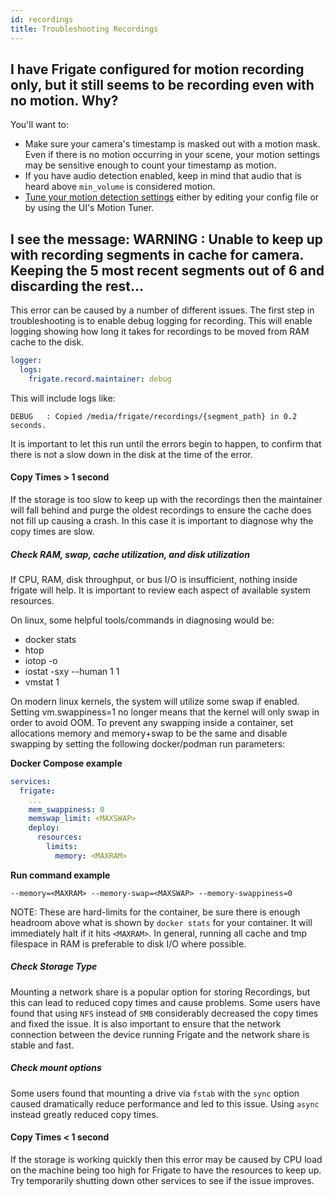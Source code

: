 ```yaml
---
id: recordings
title: Troubleshooting Recordings
---
```


## I have Frigate configured for motion recording only, but it still seems to be recording even with no motion. Why?

You'll want to:

- Make sure your camera's timestamp is masked out with a motion mask. Even if there is no motion occurring in your scene, your motion settings may be sensitive enough to count your timestamp as motion.
- If you have audio detection enabled, keep in mind that audio that is heard above `min_volume` is considered motion.
- [Tune your motion detection settings](/configuration/motion_detection) either by editing your config file or by using the UI's Motion Tuner.

## I see the message: WARNING : Unable to keep up with recording segments in cache for camera. Keeping the 5 most recent segments out of 6 and discarding the rest...

This error can be caused by a number of different issues. The first step in troubleshooting is to enable debug logging for recording. This will enable logging showing how long it takes for recordings to be moved from RAM cache to the disk.

```yaml
logger:
  logs:
    frigate.record.maintainer: debug
```

This will include logs like:

```
DEBUG   : Copied /media/frigate/recordings/{segment_path} in 0.2 seconds.
```

It is important to let this run until the errors begin to happen, to confirm that there is not a slow down in the disk at the time of the error.

#### Copy Times > 1 second

If the storage is too slow to keep up with the recordings then the maintainer will fall behind and purge the oldest recordings to ensure the cache does not fill up causing a crash. In this case it is important to diagnose why the copy times are slow.

##### Check RAM, swap, cache utilization, and disk utilization

If CPU, RAM, disk throughput, or bus I/O is insufficient, nothing inside frigate will help. It is important to review each aspect of available system resources.

On linux, some helpful tools/commands in diagnosing would be:

- docker stats
- htop
- iotop -o
- iostat -sxy --human 1 1
- vmstat 1

On modern linux kernels, the system will utilize some swap if enabled. Setting vm.swappiness=1 no longer means that the kernel will only swap in order to avoid OOM. To prevent any swapping inside a container, set allocations memory and memory+swap to be the same and disable swapping by setting the following docker/podman run parameters:

**Docker Compose example**

```yaml
services:
  frigate:
    ...
    mem_swappiness: 0
    memswap_limit: <MAXSWAP>
    deploy:
      resources:
        limits:
          memory: <MAXRAM>
```

**Run command example**

```
--memory=<MAXRAM> --memory-swap=<MAXSWAP> --memory-swappiness=0
```

NOTE: These are hard-limits for the container, be sure there is enough headroom above what is shown by `docker stats` for your container. It will immediately halt if it hits `<MAXRAM>`. In general, running all cache and tmp filespace in RAM is preferable to disk I/O where possible.

##### Check Storage Type

Mounting a network share is a popular option for storing Recordings, but this can lead to reduced copy times and cause problems. Some users have found that using `NFS` instead of `SMB` considerably decreased the copy times and fixed the issue. It is also important to ensure that the network connection between the device running Frigate and the network share is stable and fast.

##### Check mount options

Some users found that mounting a drive via `fstab` with the `sync` option caused dramatically reduce performance and led to this issue. Using `async` instead greatly reduced copy times.

#### Copy Times < 1 second

If the storage is working quickly then this error may be caused by CPU load on the machine being too high for Frigate to have the resources to keep up. Try temporarily shutting down other services to see if the issue improves.
